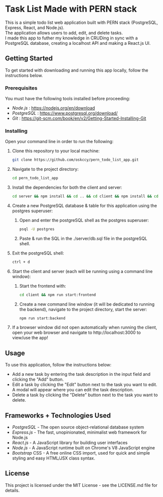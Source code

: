 # Task List Made with PERN stack
This is a simple todo list web application built with PERN stack (PostgreSQL, Express, React, and Node.js).\
The application allows users to add, edit, and delete tasks.\
I made this app to futher my knowledge in CRUDing in sync with a PostgreSQL database, creating a localhost API and making a React.js UI.

## Getting Started

To get started with downloading and running this app locally, follow the instructions below.

### Prerequisites

You must have the following tools installed before proceeding:

- _Node.js_ : https://nodejs.org/en/download
- _PostgreSQL_ : https://www.postgresql.org/download/
- _Git_ : https://git-scm.com/book/en/v2/Getting-Started-Installing-Git

### Installing

Open your command line in order to run the following:

1. Clone this repository to your local machine:
    ```bash
    git clone https://github.com/oskccy/pern_todo_list_app.git
    
3. Navigate to the project directory:
   ```bash
   cd pern_todo_list_app
   
5. Install the dependencies for both the client and server:
   ```bash
   cd server && npm install && cd .. && cd client && npm install && cd ..
   
7. Create a new PostgreSQL database & table for this application using the postgres superuser:
      1. Open and enter the postgreSQL shell as the postgres superuser:
         ```bash
         psql -U postgres
      3. Paste & run the SQL in the ./server/db.sql file in the postgreSQL shell.
         
8. Exit the postgreSQL shell:
   ```bash
   ctrl + d
10. Start the client and server (each will be running using a command line window): 
      1. Start the frontend with:
         ```bash
         cd client && npm run start:frontend
      3. Create a new command line window (it will be dedicated to running the backend), navigate to the project directory, start the server:
         ```bash
         npm run start:backend
11. If a browser window did not open automatically when running the client, open your web browser and navigate to http://localhost:3000 to view/use the app!

## Usage

To use this application, follow the instructions below:

- Add a new task by entering the task description in the input field and clicking the "Add" button.
- Edit a task by clicking the "Edit" button next to the task you want to edit. A modal will appear where you can edit the task description.
- Delete a task by clicking the "Delete" button next to the task you want to delete.

## Frameworks + Technologies Used

- _PostgreSQL_ - The open source object-relational database system
- _Express.js_ - The fast, unopinionated, minimalist web framework for Node.js
- _React.js_ - A JavaScript library for building user interfaces
- _Node.js_ - A JavaScript runtime built on Chrome's V8 JavaScript engine
- _Bootstrap_ CSS - A free online CSS import, used for quick and simple styling and easy HTML/JSX class syntax.

## License
This project is licensed under the MIT License - see the LICENSE.md file for details.
